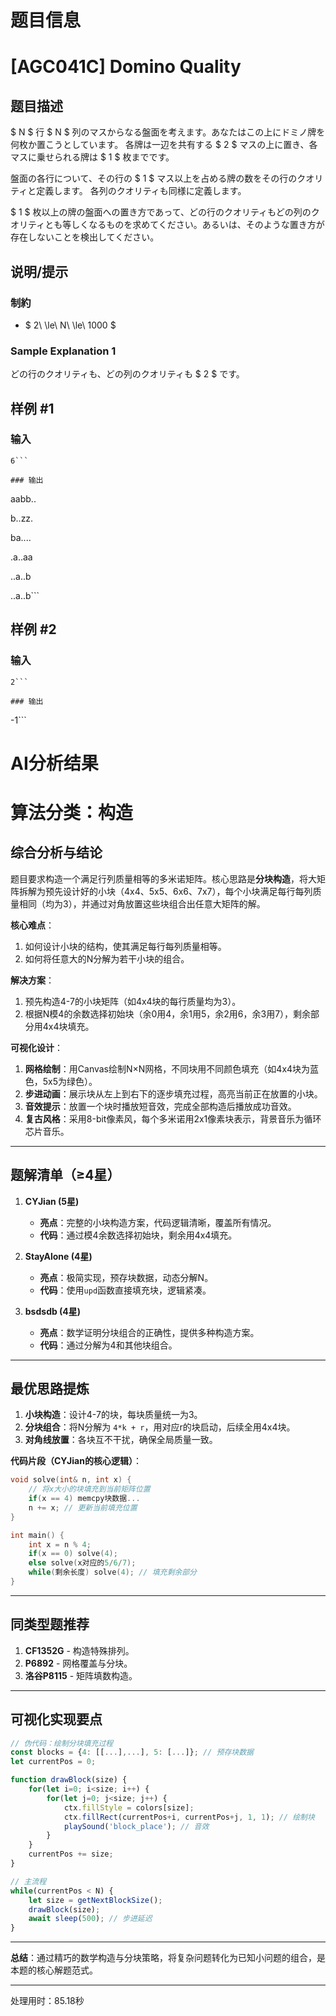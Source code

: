 # 题目信息

# [AGC041C] Domino Quality

## 题目描述

[problemUrl]: https://atcoder.jp/contests/agc041/tasks/agc041_c

$ N $ 行 $ N $ 列のマスからなる盤面を考えます。あなたはこの上にドミノ牌を何枚か置こうとしています。 各牌は一辺を共有する $ 2 $ マスの上に置き、各マスに乗せられる牌は $ 1 $ 枚までです。

盤面の各行について、その行の $ 1 $ マス以上を占める牌の数をその行のクオリティと定義します。 各列のクオリティも同様に定義します。

$ 1 $ 枚以上の牌の盤面への置き方であって、どの行のクオリティもどの列のクオリティとも等しくなるものを求めてください。あるいは、そのような置き方が存在しないことを検出してください。

## 说明/提示

### 制約

- $ 2\ \le\ N\ \le\ 1000 $

### Sample Explanation 1

どの行のクオリティも、どの列のクオリティも $ 2 $ です。

## 样例 #1

### 输入

```
6```

### 输出

```
aabb..

b..zz.

ba....

.a..aa

..a..b

..a..b```

## 样例 #2

### 输入

```
2```

### 输出

```
-1```

# AI分析结果



# 算法分类：构造

## 综合分析与结论
题目要求构造一个满足行列质量相等的多米诺矩阵。核心思路是**分块构造**，将大矩阵拆解为预先设计好的小块（4x4、5x5、6x6、7x7），每个小块满足每行每列质量相同（均为3），并通过对角放置这些块组合出任意大矩阵的解。

**核心难点**：
1. 如何设计小块的结构，使其满足每行每列质量相等。
2. 如何将任意大的N分解为若干小块的组合。

**解决方案**：
1. 预先构造4-7的小块矩阵（如4x4块的每行质量均为3）。
2. 根据N模4的余数选择初始块（余0用4，余1用5，余2用6，余3用7），剩余部分用4x4块填充。

**可视化设计**：
1. **网格绘制**：用Canvas绘制N×N网格，不同块用不同颜色填充（如4x4块为蓝色，5x5为绿色）。
2. **步进动画**：展示块从左上到右下的逐步填充过程，高亮当前正在放置的小块。
3. **音效提示**：放置一个块时播放短音效，完成全部构造后播放成功音效。
4. **复古风格**：采用8-bit像素风，每个多米诺用2x1像素块表示，背景音乐为循环芯片音乐。

---

## 题解清单（≥4星）
1. **CYJian (5星)**  
   - **亮点**：完整的小块构造方案，代码逻辑清晰，覆盖所有情况。
   - **代码**：通过模4余数选择初始块，剩余用4x4填充。

2. **StayAlone (4星)**  
   - **亮点**：极简实现，预存块数据，动态分解N。
   - **代码**：使用`upd`函数直接填充块，逻辑紧凑。

3. **bsdsdb (4星)**  
   - **亮点**：数学证明分块组合的正确性，提供多种构造方案。
   - **代码**：通过分解为4和其他块组合。

---

## 最优思路提炼
1. **小块构造**：设计4-7的块，每块质量统一为3。
2. **分块组合**：将N分解为 `4*k + r`，用对应r的块启动，后续全用4x4块。
3. **对角线放置**：各块互不干扰，确保全局质量一致。

**代码片段（CYJian的核心逻辑）**：
```cpp
void solve(int& n, int x) {
    // 将x大小的块填充到当前矩阵位置
    if(x == 4) memcpy块数据...
    n += x; // 更新当前填充位置
}

int main() {
    int x = n % 4;
    if(x == 0) solve(4);
    else solve(x对应的5/6/7);
    while(剩余长度) solve(4); // 填充剩余部分
}
```

---

## 同类型题推荐
1. **CF1352G** - 构造特殊排列。
2. **P6892** - 网格覆盖与分块。
3. **洛谷P8115** - 矩阵填数构造。

---

## 可视化实现要点
```javascript
// 伪代码：绘制分块填充过程
const blocks = {4: [[...],...], 5: [...]}; // 预存块数据
let currentPos = 0;

function drawBlock(size) {
    for(let i=0; i<size; i++) {
        for(let j=0; j<size; j++) {
            ctx.fillStyle = colors[size];
            ctx.fillRect(currentPos+i, currentPos+j, 1, 1); // 绘制块
            playSound('block_place'); // 音效
        }
    }
    currentPos += size;
}

// 主流程
while(currentPos < N) {
    let size = getNextBlockSize();
    drawBlock(size);
    await sleep(500); // 步进延迟
}
```

---

**总结**：通过精巧的数学构造与分块策略，将复杂问题转化为已知小问题的组合，是本题的核心解题范式。

---
处理用时：85.18秒